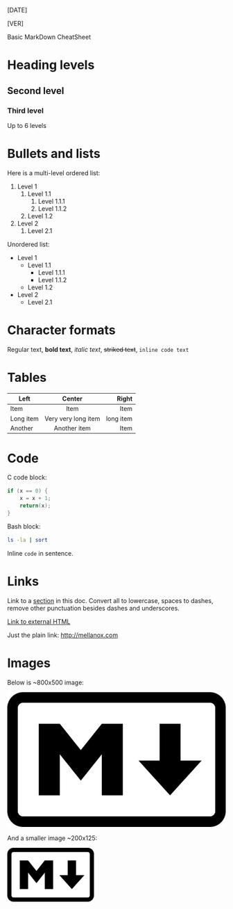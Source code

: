 [DATE]

[VER]

Basic MarkDown CheatSheet

# Heading levels
## Second level
### Third level
Up to 6 levels

# Bullets and lists
Here is a multi-level ordered list:
1. Level 1
    1. Level 1.1
        1. Level 1.1.1
        1. Level 1.1.2
    1. Level 1.2
1. Level 2
    1. Level 2.1
  
Unordered list:
* Level 1
    * Level 1.1
        * Level 1.1.1
        * Level 1.1.2
    * Level 1.2
* Level 2
    * Level 2.1
  
# Character formats
Regular text, **bold text**, *italic text*, ~~striked text~~, `inline code text` 

# Tables
|  Left  |  Center  |  Right  |
|--------|:--------:|--------:|
|Item    | Item     | Item    |
|Long item| Very very long item | long item |
|Another | Another item | Item|


# Code
C code block:
```C
if (x == 0) {
	x = x + 1;
	return(x);
}
```

Bash block:
```bash
ls -la | sort
```

Inline `code` in sentence.

# Links
Link to a [section](#bullets-and-lists) in this doc. Convert all to lowercase, spaces to dashes, remove other punctuation besides dashes and underscores.


[Link to external HTML](http://mellanox.com)

Just the plain link: http://mellanox.com

# Images
Below is ~800x500 image:

![logo](md.png)

And a smaller image ~200x125:

![small logo](md_small.png)

